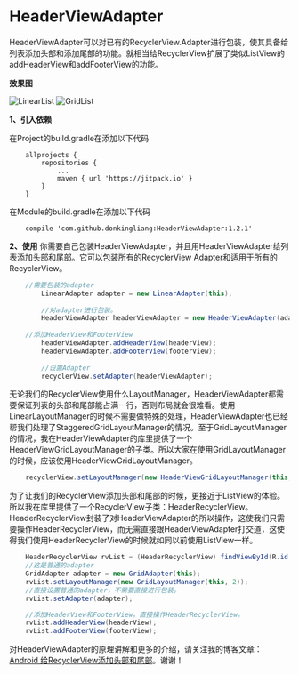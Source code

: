 # HeaderViewAdapter
HeaderViewAdapter可以对已有的RecyclerView.Adapter进行包装，使其具备给列表添加头部和添加尾部的功能。就相当给RecyclerView扩展了类似ListView的addHeaderView和addFooterView的功能。

**效果图** 

![LinearList](https://github.com/donkingliang/HeaderViewAdapter/blob/master/%E6%95%88%E6%9E%9C%E5%9B%BE/LinearList.gif)   ![GridList](https://github.com/donkingliang/HeaderViewAdapter/blob/master/%E6%95%88%E6%9E%9C%E5%9B%BE/GridList.gif)

**1、引入依赖** 

在Project的build.gradle在添加以下代码

```
	allprojects {
		repositories {
			...
			maven { url 'https://jitpack.io' }
		}
	}
```
在Module的build.gradle在添加以下代码

```
	compile 'com.github.donkingliang:HeaderViewAdapter:1.2.1'
```

**2、使用** 
你需要自己包装HeaderViewAdapter，并且用HeaderViewAdapter给列表添加头部和尾部。它可以包装所有的RecyclerView Adapter和适用于所有的RecyclerView。
```java
	//需要包装的adapter
        LinearAdapter adapter = new LinearAdapter(this);
	
        //对adapter进行包装。
        HeaderViewAdapter headerViewAdapter = new HeaderViewAdapter(adapter);
	
	//添加HeaderView和FooterView
        headerViewAdapter.addHeaderView(headerView);
        headerViewAdapter.addFooterView(footerView);
	
        //设置Adapter
        recyclerView.setAdapter(headerViewAdapter);
```
无论我们的RecyclerView使用什么LayoutManager，HeaderViewAdapter都需要保证列表的头部和尾部能占满一行，否则布局就会很难看。使用LinearLayoutManager的时候不需要做特殊的处理，HeaderViewAdapter也已经帮我们处理了StaggeredGridLayoutManager的情况。至于GridLayoutManager的情况，我在HeaderViewAdapter的库里提供了一个HeaderViewGridLayoutManager的子类。所以大家在使用GridLayoutManager的时候，应该使用HeaderViewGridLayoutManager。
```java
	recyclerView.setLayoutManager(new HeaderViewGridLayoutManager(this, 2, headerViewAdapter));
```
为了让我们的RecyclerView添加头部和尾部的时候，更接近于ListView的体验。所以我在库里提供了一个RecyclerView子类：HeaderRecyclerView。HeaderRecyclerView封装了对HeaderViewAdapter的所以操作，这使我们只需要操作HeaderRecyclerView，而无需直接跟HeaderViewAdapter打交道，这使得我们使用HeaderRecyclerView的时候就如同以前使用ListView一样。
```java
    HeaderRecyclerView rvList = (HeaderRecyclerView) findViewById(R.id.rv_list);
    //这是普通的adapter
    GridAdapter adapter = new GridAdapter(this);
    rvList.setLayoutManager(new GridLayoutManager(this, 2));
    //直接设置普通的adapter，不需要直接进行包装。
    rvList.setAdapter(adapter);

    //添加HeaderView和FooterView。直接操作HeaderRecyclerView。
    rvList.addHeaderView(headerView);
    rvList.addFooterView(footerView);
```
对HeaderViewAdapter的原理讲解和更多的介绍，请关注我的博客文章：[Android 给RecyclerView添加头部和尾部](http://www.jianshu.com/p/45059108f3a7)。谢谢！

